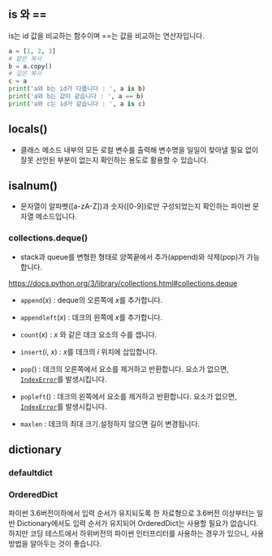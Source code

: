 ## is 와 ==

is는 id 값을 비교하는 함수이며 ==는 값을 비교하는 연산자입니다.

```python
a = [1, 2, 3]
# 얕은 복사
b = a.copy()
# 깊은 복사
c = a
print('a와 b는 id가 다릅니다 : ', a is b)
print('a와 b는 값이 같습니다 : ', a == b)
print('a와 c는 id가 같습니다 : ', a is c)
```



## locals()

- 클래스 메소드 내부의 모든 로컬 변수를 출력해 변수명을 일일이 찾아낼 필요 없이 잘못 선언된 부분이 없는지 확인하는 용도로 활용할 수 있습니다.



## isalnum()

- 문자열이 알파벳([a-zA-Z])과 숫자([0-9])로만 구성되었는지 확인하는 파이썬 문자열 메소드입니다.



### collections.deque()

- stack과 queue를 변형한 형태로 양쪽끝에서 추가(append)와 삭제(pop)가 가능합니다.

https://docs.python.org/3/library/collections.html#collections.deque

- `append`(*x*) : deque의 오른쪽에 *x*를 추가합니다.

- `appendleft`(*x*) : 데크의 왼쪽에 *x*를 추가합니다.

- `count`(*x*) : *x* 와 같은 데크 요소의 수를 셉니다.

- `insert`(*i*, *x*) : *x*를 데크의 *i* 위치에 삽입합니다.

- `pop`() : 데크의 오른쪽에서 요소를 제거하고 반환합니다. 요소가 없으면, [`IndexError`](https://docs.python.org/ko/3/library/exceptions.html#IndexError)를 발생시킵니다.

- `popleft`() : 데크의 왼쪽에서 요소를 제거하고 반환합니다. 요소가 없으면, [`IndexError`](https://docs.python.org/ko/3/library/exceptions.html#IndexError)를 발생시킵니다.

- `maxlen` : 데크의 최대 크기.설정하지 않으면 길이 변경됩니다.



## dictionary



### defaultdict

### OrderedDict

 파이썬 3.6버전이하에서 입력 순서가 유지되도록 한 자료형으로 3.6버전 이상부터는 일반 Dictionary에서도 입력 순서가 유지되어 OrderedDict는 사용할 필요가 없습니다. 하지만 코딩 테스트에서 하위버전의 파이썬 인터프리터를 사용하는 경우가 있으니, 사용방법을 알아두는 것이 좋습니다.
